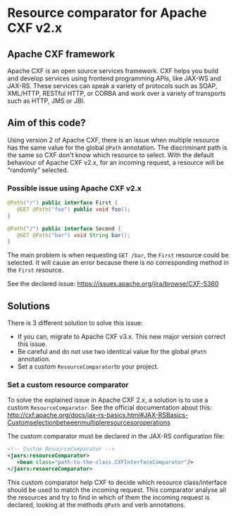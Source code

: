 # Resource comparator for Apache CXF v2.x

## Apache CXF framework

Apache CXF is an open source services framework. CXF helps you build and develop services using frontend programming APIs, like JAX-WS and JAX-RS. These services can speak a variety of protocols such as SOAP, XML/HTTP, RESTful HTTP, or CORBA and work over a variety of transports such as HTTP, JMS or JBI.

## Aim of this code?

Using version 2 of Apache CXF, there is an issue when multiple resource has the same value for the global `@Path` annotation. The discriminant path is the same so CXF don't know which resource to select. With the default behaviour of Apache CXF v2.x, for an incoming request, a resource will be “randomly” selected.

### Possible issue using Apache CXF v2.x

```java
@Path("/") public interface First {
   @GET @Path("foo") public void foo();
}

@Path("/") public interface Second {
   @GET @Path("bar") void String bar();
}
```

The main problem is when requesting `GET /bar`, the `First` resource could be selected. It will cause an error because there is no corresponding method in the `First` resource.

See the declared issue: https://issues.apache.org/jira/browse/CXF-5360

## Solutions

There is 3 different solution to solve this issue:
- If you can, migrate to Apache CXF v3.x. This new major version correct this issue.
- Be careful and do not use two identical value for the global `@Path` annotation.
- Set a custom `ResourceComparator`to your project.

### Set a custom resource comparator

To solve the explained issue in Apache CXF 2.x, a solution is to use a custom `ResourceComparator`.
See the official documentation about this: http://cxf.apache.org/docs/jax-rs-basics.html#JAX-RSBasics-Customselectionbetweenmultipleresourcesoroperations

The custom comparator must be declared in the JAX-RS configuration file:
```xml
<!-- Custom ResourceComparator -->
<jaxrs:resourceComparator>
   <bean class="path-to-the-class.CXFInterfaceComparator"/>
</jaxrs:resourceComparator>
```

This custom comparator help CXF to decide which resource class/interface should be used to match the incoming request. This comparator analyse all the resources and try to find in which of them the incoming request is declared, looking at the methods `@Path` and verb annotations. 
